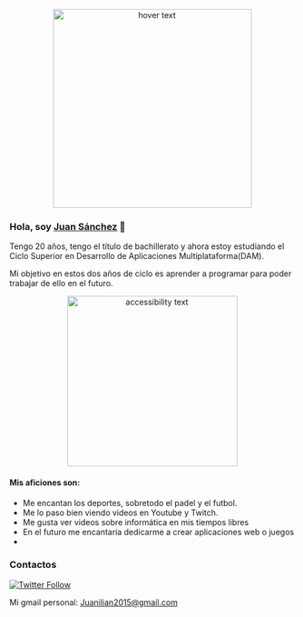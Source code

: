 <p align="center">
  <img src="http://www.abcpedia.com/wp-content/uploads/2015/09/codigo-binario-ceros-y-unos.gif" width="350" title="hover text">

### Hola, soy [Juan Sánchez][website] 👋
Tengo 20 años, tengo el título de bachillerato y ahora estoy estudiando el Ciclo Superior en Desarrollo de Aplicaciones Multiplataforma(DAM).

Mi objetivo en estos dos años de ciclo es aprender a programar para poder trabajar de ello en el futuro.

<p align="center">
  <img src="https://cdn.discordapp.com/attachments/886222897851531265/894274968806912031/my-octocat-1633282083313.png" width="300" alt="accessibility text">
</p>

#### Mis aficiones son:

- Me encantan los deportes, sobretodo el padel y el futbol.
- Me lo paso bien viendo videos en Youtube y Twitch.
- Me gusta ver videos sobre informática en mis tiempos libres
- En el futuro me encantaría dedicarme a crear aplicaciones web o juegos
- 

### Contactos
[![Twitter Follow](https://img.shields.io/twitter/follow/JuanBalas?color=%231DA1F2&logo=twitter&style=for-the-badge)](https://twitter.com/JuanBalas)

Mi gmail personal: Juanilian2015@gmail.com

<!--LINKS-->

[website]: https://github.com/JuanBalas.com/
